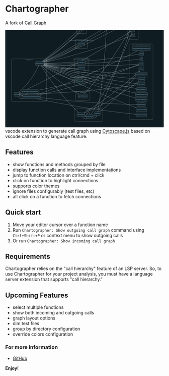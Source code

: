 # Chartographer

A fork of [Call Graph](https://github.com/beicause/call-graph)

![chartographer](https://raw.githubusercontent.com/arpinfidel/vscode-chartographer/master/assets/call-graph.png)
vscode extension to generate call graph using [Cytoscape.js](https://js.cytoscape.org/) based on vscode call hierarchy language feature.

## Features

* show functions and methods grouped by file
* display function calls and interface implementations
* jump to function location on ctrl/cmd + click
* click on function to highlight connections
* supports color themes
* ignore files configurably (test files, etc)
* alt click on a function to fetch connections

## Quick start

1. Move your editor cursor over a function name
2. Run `Chartographer: Show outgoing call graph` command using `Ctrl+Shift+P` or context menu to show outgoing calls
3. Or run `Chartographer: Show incoming call graph`

## Requirements

Chartographer relies on the "call hierarchy" feature of an LSP server. So, to use Chartographer for your project analysis, you must have a language server extension that supports "call hierarchy."

## Upcoming Features

* select multiple functions
* show both incoming and outgoing calls
* graph layout options
* dim test files
* group by directory configuration
* override colors configuration

### For more information

* [GitHub](https://github.com/arpinfidel/vscode-chartographer)

**Enjoy!**
